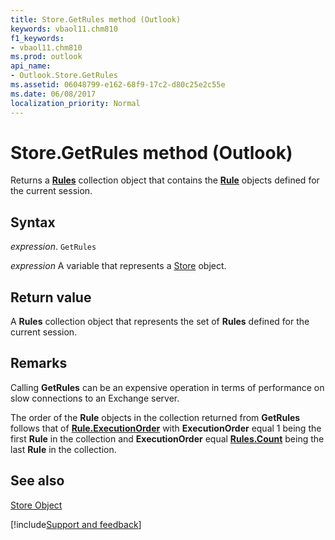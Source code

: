 ```yaml
---
title: Store.GetRules method (Outlook)
keywords: vbaol11.chm810
f1_keywords:
- vbaol11.chm810
ms.prod: outlook
api_name:
- Outlook.Store.GetRules
ms.assetid: 06048799-e162-68f9-17c2-d80c25e2c55e
ms.date: 06/08/2017
localization_priority: Normal
---
```



# Store.GetRules method (Outlook)

Returns a  **[Rules](Outlook.Rules.md)** collection object that contains the **[Rule](Outlook.Rule.md)** objects defined for the current session.


## Syntax

_expression_. `GetRules`

_expression_ A variable that represents a [Store](Outlook.Store.md) object.


## Return value

A  **Rules** collection object that represents the set of **Rules** defined for the current session.


## Remarks

Calling  **GetRules** can be an expensive operation in terms of performance on slow connections to an Exchange server.

The order of the  **Rule** objects in the collection returned from **GetRules** follows that of **[Rule.ExecutionOrder](Outlook.Rule.ExecutionOrder.md)** with **ExecutionOrder** equal 1 being the first **Rule** in the collection and **ExecutionOrder** equal **[Rules.Count](Outlook.Rules.Count.md)** being the last **Rule** in the collection.


## See also


[Store Object](Outlook.Store.md)

[!include[Support and feedback](~/includes/feedback-boilerplate.md)]